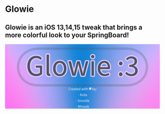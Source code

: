# Glowie
Glowie is an iOS 13,14,15 tweak that brings a more colorful look to your SpringBoard!
--------------------------------------------------------------------
<img src="./glowprefs/Resources/GlowieImage.png" alt="Preview" />
